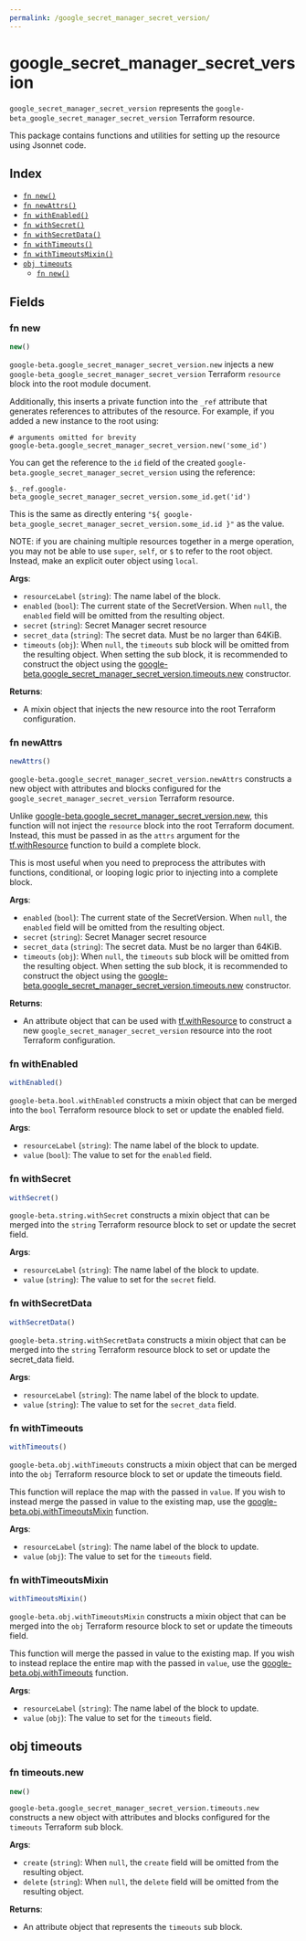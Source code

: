 ```yaml
---
permalink: /google_secret_manager_secret_version/
---
```


# google_secret_manager_secret_version

`google_secret_manager_secret_version` represents the `google-beta_google_secret_manager_secret_version` Terraform resource.



This package contains functions and utilities for setting up the resource using Jsonnet code.


## Index

* [`fn new()`](#fn-new)
* [`fn newAttrs()`](#fn-newattrs)
* [`fn withEnabled()`](#fn-withenabled)
* [`fn withSecret()`](#fn-withsecret)
* [`fn withSecretData()`](#fn-withsecretdata)
* [`fn withTimeouts()`](#fn-withtimeouts)
* [`fn withTimeoutsMixin()`](#fn-withtimeoutsmixin)
* [`obj timeouts`](#obj-timeouts)
  * [`fn new()`](#fn-timeoutsnew)

## Fields

### fn new

```ts
new()
```


`google-beta.google_secret_manager_secret_version.new` injects a new `google-beta_google_secret_manager_secret_version` Terraform `resource`
block into the root module document.

Additionally, this inserts a private function into the `_ref` attribute that generates references to attributes of the
resource. For example, if you added a new instance to the root using:

    # arguments omitted for brevity
    google-beta.google_secret_manager_secret_version.new('some_id')

You can get the reference to the `id` field of the created `google-beta.google_secret_manager_secret_version` using the reference:

    $._ref.google-beta_google_secret_manager_secret_version.some_id.get('id')

This is the same as directly entering `"${ google-beta_google_secret_manager_secret_version.some_id.id }"` as the value.

NOTE: if you are chaining multiple resources together in a merge operation, you may not be able to use `super`, `self`,
or `$` to refer to the root object. Instead, make an explicit outer object using `local`.

**Args**:
  - `resourceLabel` (`string`): The name label of the block.
  - `enabled` (`bool`): The current state of the SecretVersion. When `null`, the `enabled` field will be omitted from the resulting object.
  - `secret` (`string`): Secret Manager secret resource
  - `secret_data` (`string`): The secret data. Must be no larger than 64KiB.
  - `timeouts` (`obj`):  When `null`, the `timeouts` sub block will be omitted from the resulting object. When setting the sub block, it is recommended to construct the object using the [google-beta.google_secret_manager_secret_version.timeouts.new](#fn-google_secret_manager_secret_versiontimeoutsnew) constructor.

**Returns**:
- A mixin object that injects the new resource into the root Terraform configuration.


### fn newAttrs

```ts
newAttrs()
```


`google-beta.google_secret_manager_secret_version.newAttrs` constructs a new object with attributes and blocks configured for the `google_secret_manager_secret_version`
Terraform resource.

Unlike [google-beta.google_secret_manager_secret_version.new](#fn-google_secret_manager_secret_versionnew), this function will not inject the `resource`
block into the root Terraform document. Instead, this must be passed in as the `attrs` argument for the
[tf.withResource](https://github.com/tf-libsonnet/core/tree/main/docs#fn-withresource) function to build a complete block.

This is most useful when you need to preprocess the attributes with functions, conditional, or looping logic prior to
injecting into a complete block.

**Args**:
  - `enabled` (`bool`): The current state of the SecretVersion. When `null`, the `enabled` field will be omitted from the resulting object.
  - `secret` (`string`): Secret Manager secret resource
  - `secret_data` (`string`): The secret data. Must be no larger than 64KiB.
  - `timeouts` (`obj`):  When `null`, the `timeouts` sub block will be omitted from the resulting object. When setting the sub block, it is recommended to construct the object using the [google-beta.google_secret_manager_secret_version.timeouts.new](#fn-google_secret_manager_secret_versiontimeoutsnew) constructor.

**Returns**:
  - An attribute object that can be used with [tf.withResource](https://github.com/tf-libsonnet/core/tree/main/docs#fn-withresource) to construct a new `google_secret_manager_secret_version` resource into the root Terraform configuration.


### fn withEnabled

```ts
withEnabled()
```

`google-beta.bool.withEnabled` constructs a mixin object that can be merged into the `bool`
Terraform resource block to set or update the enabled field.



**Args**:
  - `resourceLabel` (`string`): The name label of the block to update.
  - `value` (`bool`): The value to set for the `enabled` field.


### fn withSecret

```ts
withSecret()
```

`google-beta.string.withSecret` constructs a mixin object that can be merged into the `string`
Terraform resource block to set or update the secret field.



**Args**:
  - `resourceLabel` (`string`): The name label of the block to update.
  - `value` (`string`): The value to set for the `secret` field.


### fn withSecretData

```ts
withSecretData()
```

`google-beta.string.withSecretData` constructs a mixin object that can be merged into the `string`
Terraform resource block to set or update the secret_data field.



**Args**:
  - `resourceLabel` (`string`): The name label of the block to update.
  - `value` (`string`): The value to set for the `secret_data` field.


### fn withTimeouts

```ts
withTimeouts()
```

`google-beta.obj.withTimeouts` constructs a mixin object that can be merged into the `obj`
Terraform resource block to set or update the timeouts field.

This function will replace the map with the passed in `value`. If you wish to instead merge the
passed in value to the existing map, use the [google-beta.obj.withTimeoutsMixin](TODO) function.

**Args**:
  - `resourceLabel` (`string`): The name label of the block to update.
  - `value` (`obj`): The value to set for the `timeouts` field.


### fn withTimeoutsMixin

```ts
withTimeoutsMixin()
```

`google-beta.obj.withTimeoutsMixin` constructs a mixin object that can be merged into the `obj`
Terraform resource block to set or update the timeouts field.

This function will merge the passed in value to the existing map. If you wish
to instead replace the entire map with the passed in `value`, use the [google-beta.obj.withTimeouts](TODO)
function.


**Args**:
  - `resourceLabel` (`string`): The name label of the block to update.
  - `value` (`obj`): The value to set for the `timeouts` field.


## obj timeouts



### fn timeouts.new

```ts
new()
```


`google-beta.google_secret_manager_secret_version.timeouts.new` constructs a new object with attributes and blocks configured for the `timeouts`
Terraform sub block.



**Args**:
  - `create` (`string`):  When `null`, the `create` field will be omitted from the resulting object.
  - `delete` (`string`):  When `null`, the `delete` field will be omitted from the resulting object.

**Returns**:
  - An attribute object that represents the `timeouts` sub block.
